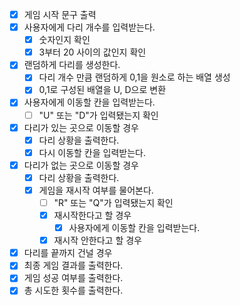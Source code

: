 - [X] 게임 시작 문구 출력
- [X] 사용자에게 다리 개수를 입력받는다.
  - [X] 숫자인지 확인
  - [X] 3부터 20 사이의 값인지 확인
- [X] 랜덤하게 다리를 생성한다.
  - [X] 다리 개수 만큼 랜덤하게 0,1을 원소로 하는 배열 생성
  - [X] 0,1로 구성된 배열을 U, D으로 변환
- [X] 사용자에게 이동할 칸을 입력받는다.
  - [ ] "U" 또는 "D"가 입력됐는지 확인
- [X] 다리가 있는 곳으로 이동할 경우
  - [X] 다리 상황을 출력한다.
  - [X] 다시 이동할 칸을 입력받는다.
- [X] 다리가 없는 곳으로 이동할 경우
  - [X] 다리 상황을 출력한다.
  - [X] 게임을 재시작 여부를 물어본다.
    - [ ] "R" 또는 "Q"가 입력됐는지 확인 
    - [X] 재시작한다고 할 경우
      - [X] 사용자에게 이동할 칸을 입력받는다.
    - [X] 재시작 안한다고 할 경우
- [X] 다리를 끝까지 건널 경우
- [X] 최종 게임 결과를 출력한다.
- [X] 게임 성공 여부를 출력한다.
- [X] 총 시도한 횟수를 출력한다.